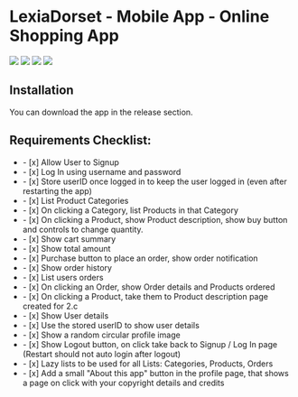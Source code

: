 # LexiaDorset - Mobile App - Online Shopping App

<div>
  <img src="https://img.shields.io/badge/firebase-ffca28?style=for-the-badge&logo=firebase&logoColor=black">
    <img src="https://img.shields.io/badge/Android%20Studio-3DDC84?style=for-the-badge&logo=android-studio&logoColor=white">
     <img src="https://img.shields.io/badge/Kotlin-0095D5?&style=for-the-badge&logo=kotlin&logoColor=white"/>
    <img src="https://img.shields.io/badge/Jetpack%20Compose-4285F4?style=for-the-badge&logo=jetpack-compose&logoColor=white">
</div>

## Installation

You can download the app in the release section.

## Requirements Checklist:

<ul>
  <li>- [x] Allow User to Signup</li>
  <li>- [x] Log In using username and password</li>
  <li>- [x] Store userID once logged in to keep the user logged in (even after restarting the app)</li>
  <li>- [x] List Product Categories</li>
  <li>- [x] On clicking a Category, list Products in that Category</li>
  <li>- [x] On clicking a Product, show Product description, show buy button and controls to change quantity.</li>
  <li>- [x] Show cart summary</li>
  <li>- [x] Show total amount</li>
  <li>- [x] Purchase button to place an order, show order notification</li>
  <li>- [x] Show order history</li>
  <li>- [x] List users orders</li>
  <li>- [x] On clicking an Order, show Order details and Products ordered</li>
  <li>- [x] On clicking a Product, take them to Product description page created for 2.c</li>
  <li>- [x] Show User details</li>
  <li>- [x] Use the stored userID to show user details</li>
  <li>- [x] Show a random circular profile image</li>
  <li>- [x] Show Logout button, on click take back to Signup / Log In page (Restart should not auto login after logout)</li>
  <li>- [x] Lazy lists to be used for all Lists: Categories, Products, Orders</li>
  <li>- [x] Add a small "About this app" button in the profile page, that shows a page on click with your copyright details and credits</li>
</ul>
